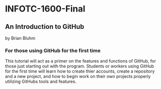 # INFOTC-1600-Final
## An Introduction to GitHub
by Brian Bluhm
### For those using GitHub for the first time
This tutorial will act as a primer on the features and functions of GitHub, for those just starting out with the program. Students or workers using GitHub for the first time will learn how to create thier accounts, create a repository and a new project, and how to begin work on their own projects properly utilizing GitHubs tools and features.
